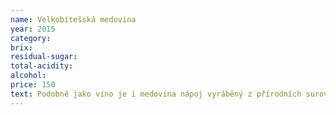 ```yaml
---
name: Velkobítešská medovina
year: 2015
category: 
brix: 
residual-sugar: 
total-acidity: 
alcohol: 
price: 150
text: Podobně jako víno je i medovina nápoj vyráběný z přírodních surovin s nižším obsahem alkoholu. Klíčovou ingrediencí je zde však včelí med, což 
---
```


